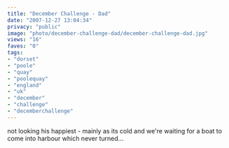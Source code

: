 ```yaml
---
title: "December Challenge - Dad"
date: "2007-12-27 13:04:34"
privacy: "public"
image: "photo/december-challenge-dad/december-challenge-dad.jpg"
views: "16"
faves: "0"
tags:
- "dorset"
- "poole"
- "quay"
- "poolequay"
- "england"
- "uk"
- "december"
- "challenge"
- "decemberchallenge"
---
```

not looking his happiest - mainly as its cold and we're waiting for a boat to come into harbour which never turned...
